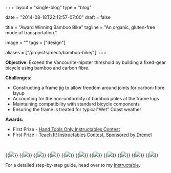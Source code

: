 +++
layout =    "single-blog"
type =      "blog"

date = "2014-08-18T22:12:57-07:00"
draft =     false

title = "Award Winning Bamboo Bike"
tagline = "An organic, gluten-free mode of transportation."

image =     ""
tags =      ["design"]

aliases =   ["/projects/mech/bamboo-bike/"]
+++

<p><strong>Objective</strong>: Exceed the Vancourite-hipster threshold by building a fixed-gear bicycle using bamboo and carbon fibre.</p>

<p><strong>Challenges</strong>:</p>

<ul>
	<li style="text-align: left;">Constructing a frame jig to allow freedom around joints for carbon-fibre layup</li>
	<li style="text-align: left;">Accounting for the non-uniformity of bamboo poles at the frame lugs</li>
	<li style="text-align: left;">Maintaining compatibility with standard bicycle components</li>
	<li style="text-align: left;">Ensuring the frame is treated for typical"Wet" Coast weather</li>
</ul>
<p><strong>Awards:</strong></p>
<ul>
	<li>First Prize - <a href="http://www.instructables.com/contest/handtoolsonly/" target="_blank">Hand Tools Only Instructables Contest</a></li>
	<li>First Prize - <a href="http://www.instructables.com/contest/teachit/" target="_blank">Teach It! Instructables Contest, Sponsored by Dremel</a></li>
</ul>

<br>

{{<img caption="Build complete and ready to roll." src="/imgs/bamboo_bike/IMG_5359-e1424407598804.jpg">}}
{{<img caption="Track bicycle custom geometry." src="/imgs/bamboo_bike/Bike-frame-geometry-1024x567.png">}}
{{<img caption="Frame dimensions with tubes shown to determine the required cut lengths of bamboo." src="/imgs/bamboo_bike/Drawing-Bike-frame-dimensions-1024x680.png">}}
{{<img caption="Frame jig modeled in SolidWorks." src="/imgs/bamboo_bike/Bamboo-bike-in-jig-1-1024x572.jpg">}}
{{<img caption="Bamboo poles after heat treatment in the oven, preparing for the next heat treatment." src="/imgs/bamboo_bike/2013-09-15-14.21.10-1024x768.jpg">}}
{{<img caption="Dry fitting of bamboo poles after mitering." src="/imgs/bamboo_bike/05-IMG_3962.jpg">}}
{{<img caption="Bottom bracket junction with mitered bamboo." src="/imgs/bamboo_bike/07-IMG_3968.jpg">}}
{{<img caption="Slotted bamboo to fit the dropouts." src="/imgs/bamboo_bike/11-IMG_3985-1024x768.jpg">}}
{{<img caption="Frame wrapped, sanded, and ready for finishing details." src="/imgs/bamboo_bike/IMG_20140817_143412-1024x768.jpg">}}
{{<img caption="Applying the final touches to the bottom bracket." src="/imgs/bamboo_bike/IMG_20140817_153701-768x1024.jpg">}}
{{<img caption="Aaaand we're done!" src="/imgs/bamboo_bike/IMG_5364-1024x768.jpg">}}

<p>For a detailed step-by-step guide, head over to my <a href="http://www.instructables.com/id/Building-a-Carbon-Fibre-Bamboo-Bicycle-From-Scratc/" target="_blank">Instructable</a>.</p>
